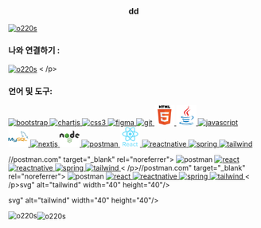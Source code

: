 <h3 align="center">dd</h3>

<p align="left"> <a href="https://github.com/ryo-ma/github-profile-tropy"> <img src="https://github-profile-tropic.vercel.app/?username=o220s" alt="o220s" /></a> </p>

<h3 align="left">나와 연결하기 :</h3>
<p align="left">
<a href="https://instagram.com/o220s" target="blank"><img align="center" src="https://raw. githubusercontent.com/rahuldkjain/github-profile-readme-generator/master/src/images/icons/Social/instagram.svg" alt="o220s" height="30" width="40" /></a>
< /p>

<h3 align="left">언어 및 도구:</h3>
<p align="left"> <a href="https://getbootstrap.com" target="_blank" rel="noreferrer"> <img src="https://raw.githubusercontent.com/devicons/devicon /master/icons/bootstrap/bootstrap-plain-wordmark.svg" alt="bootstrap" width="40" height="40"/> </a> <a href="https://www.chartjs.org " target="_blank" rel="noreferrer"> <img src="https://www.chartjs.org/media/logo-title.svg" alt="chartjs" width="40" height="40" /> </a> <a href="https://www.w3schools.com/css/" target="_blank" rel="noreferrer"> <img src="https://raw.githubusercontent.com/ devicons/devicon/master/icons/css3/css3-original-wordmark.svg" alt="css3" width="40" height="40"/> </a> <a href="https://www. figma.com/" target="_blank" rel="noreferrer"> <img src="https://www.Vectorlogo.zone/logos/figma/figma-icon.svg" alt="figma" width="40 " height="40"/> </a> <a href="https://git-scm.com/" target="_blank" rel="noreferrer"> <img src="https://www. vectorlogo.zone/logos/git-scm/git-scm-icon.svg" alt="git" width="40" height="40"/> </a> <a href="https://www. w3.org/html/" target="_blank" rel="noreferrer"> <img src="https://raw.githubusercontent.com/devicons/devicon/master/icons/html5/html5-original-wordmark.svg " alt="html5" width="40" height="40"/> </a> <a href="https://www.java.com" target="_blank" rel="noreferrer"> <img src="https://raw.githubusercontent.com/devicons/devicon/master/icons/java/java-original.svg" alt="java" width="40" height="40"/> </a> <a href="https://developer.mozilla.org/en-US/docs/Web/JavaScript" target="_blank" rel="noreferrer"> <img src="https://raw.githubusercontent.com /devicons/devicon/master/icons/javascript/javascript-original.svg" alt="javascript" width="40" height="40"/> </a> <a href="https://www.mysql .com/" target="_blank" rel="noreferrer"> <img src="https://raw.githubusercontent.com/devicons/devicon/master/icons/mysql/mysql-original-wordmark.svg" alt="mysql" width="40" height="40"/> </a> <a href="https://nextjs.org/" target="_blank" rel="noreferrer"> <img src="https://cdn.worldVectorlogo.com/logos/nextjs-2.svg" alt="nextjs" width="40" height="40"/> </a> <a href="https:/ /nodejs.org" target="_blank" rel="noreferrer"> <img src="https://raw.githubusercontent.com/devicons/devicon/master/icons/nodejs/nodejs-original-wordmark.svg" alt ="nodejs" width="40" height="40"/> </a> <a href="https://postman.com" target="_blank" rel="noreferrer"> <img src="https ://www.Vectorlogo.zone/logos/getpostman/getpostman-icon.svg" alt="postman" width="40" height="40"/> </a> <a href="https://reactjs .org/" target="_blank" rel="noreferrer"> <img src="https://raw.githubusercontent.com/devicons/devicon/master/icons/react/react-original-wordmark.svg" alt= "react" width="40" height="40"/> </a> <a href="https://reactnative.dev/" target="_blank" rel="noreferrer"> <img src="https ://reactnative.dev/img/header_logo.svg" alt="reactnative" width="40" height="40"/> </a> <a href="https://spring.io/" target= "_blank" rel="noreferrer"> <img src="https://www.Vectorlogo.zone/logos/springio/springio-icon.svg" alt="spring" width="40" height="40"/ > </a> <a href="https://tailwindcss.com/" target="_blank" rel="noreferrer"> <img src="https://www.Vectorlogo.zone/logos/tailwindcss/tailwindcss -icon.svg" alt="tailwind" width="40" height="40"/> </a> </p>//postman.com" target="_blank" rel="noreferrer"> <img src="https://www.Vectorlogo.zone/logos/getpostman/getpostman-icon.svg" alt="postman" width=" 40" height="40"/> </a> <a href="https://reactjs.org/" target="_blank" rel="noreferrer"> <img src="https://raw.githubusercontent" .com/devicons/devicon/master/icons/react/react-original-wordmark.svg" alt="react" width="40" height="40"/> </a> <a href="https:/ /reactnative.dev/" target="_blank" rel="noreferrer"> <img src="https://reactnative.dev/img/header_logo.svg" alt="reactnative" width="40" height="40 "/> </a> <a href="https://spring.io/" target="_blank" rel="noreferrer"> <img src="https://www.Vectorlogo.zone/logos/springio /springio-icon.svg" alt="spring" width="40" height="40"/> </a> <a href="https://tailwindcss.com/" target="_blank" rel=" noreferrer"> <img src="https://www.Vectorlogo.zone/logos/tailwindcss/tailwindcss-icon.svg" alt="tailwind" width="40" height="40"/> </a> < /p>//postman.com" target="_blank" rel="noreferrer"> <img src="https://www.Vectorlogo.zone/logos/getpostman/getpostman-icon.svg" alt="postman" width=" 40" height="40"/> </a> <a href="https://reactjs.org/" target="_blank" rel="noreferrer"> <img src="https://raw.githubusercontent" .com/devicons/devicon/master/icons/react/react-original-wordmark.svg" alt="react" width="40" height="40"/> </a> <a href="https:/ /reactnative.dev/" target="_blank" rel="noreferrer"> <img src="https://reactnative.dev/img/header_logo.svg" alt="reactnative" width="40" height="40 "/> </a> <a href="https://spring.io/" target="_blank" rel="noreferrer"> <img src="https://www.Vectorlogo.zone/logos/springio /springio-icon.svg" alt="spring" width="40" height="40"/> </a> <a href="https://tailwindcss.com/" target="_blank" rel=" noreferrer"> <img src="https://www.Vectorlogo.zone/logos/tailwindcss/tailwindcss-icon.svg" alt="tailwind" width="40" height="40"/> </a> < /p>svg" alt="tailwind" width="40" height="40"/> </a> </p>svg" alt="tailwind" width="40" height="40"/> </a> </p>

<p><img align="left" src="https://github-readme-stats.vercel.app/api/top-langs?username=o220s&show_icons=true&locale=en&layout=compact" alt="o220s" /> </p>

<p> <img align="center" src="https://github-readme-stats.vercel.app/api?username=o220s&show_icons=true&locale=en" alt="o220s" /> </p>
